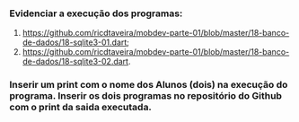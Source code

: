 ### Evidenciar a execução dos programas:
1) https://github.com/ricdtaveira/mobdev-parte-01/blob/master/18-banco-de-dados/18-sqlite3-01.dart;
2) https://github.com/ricdtaveira/mobdev-parte-01/blob/master/18-banco-de-dados/18-sqlite3-02.dart.
### Inserir um print com o nome dos Alunos (dois) na execução do programa. Inserir os dois programas no repositório do Github com o print da saida executada.

